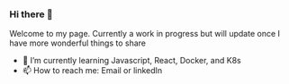 ### Hi there 👋

<!--
**YourEpicness/YourEpicness** is a ✨ _special_ ✨ repository because its `README.md` (this file) appears on your GitHub profile.

Here are some ideas to get you started:

- 🔭 I’m currently working on ...
- 🌱 I’m currently learning ...
- 👯 I’m looking to collaborate on ...
- 🤔 I’m looking for help with ...
- 💬 Ask me about ...
- 📫 How to reach me: ...
- 😄 Pronouns: ...
- ⚡ Fun fact: ...
-->
Welcome to my page. 
Currently a work in progress but will update once I have more wonderful things to share
- 🌱 I’m currently learning Javascript, React, Docker, and K8s
- 📫 How to reach me: Email or linkedIn
